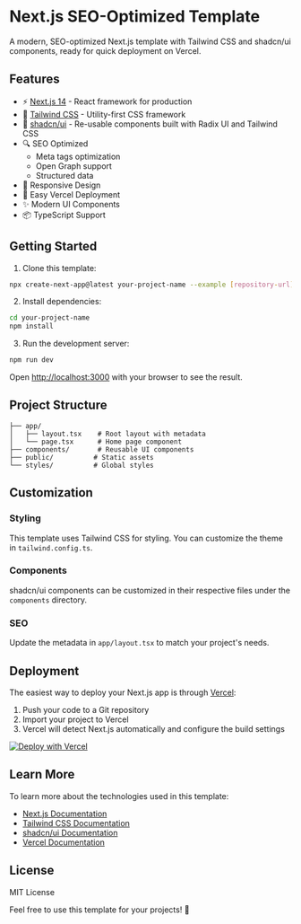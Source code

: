 # Next.js SEO-Optimized Template

A modern, SEO-optimized Next.js template with Tailwind CSS and shadcn/ui components, ready for quick deployment on Vercel.

## Features

-   ⚡️ [Next.js 14](https://nextjs.org/) - React framework for production
-   🎨 [Tailwind CSS](https://tailwindcss.com/) - Utility-first CSS framework
-   🧩 [shadcn/ui](https://ui.shadcn.com/) - Re-usable components built with Radix UI and Tailwind CSS
-   🔍 SEO Optimized
    -   Meta tags optimization
    -   Open Graph support
    -   Structured data
-   📱 Responsive Design
-   🚀 Easy Vercel Deployment
-   ✨ Modern UI Components
-   📦 TypeScript Support

## Getting Started

1. Clone this template:

```bash
npx create-next-app@latest your-project-name --example [repository-url]
```

2. Install dependencies:

```bash
cd your-project-name
npm install
```

3. Run the development server:

```bash
npm run dev
```

Open [http://localhost:3000](http://localhost:3000) with your browser to see the result.

## Project Structure

```
├── app/
│   ├── layout.tsx    # Root layout with metadata
│   └── page.tsx      # Home page component
├── components/       # Reusable UI components
├── public/          # Static assets
└── styles/          # Global styles
```

## Customization

### Styling

This template uses Tailwind CSS for styling. You can customize the theme in `tailwind.config.ts`.

### Components

shadcn/ui components can be customized in their respective files under the `components` directory.

### SEO

Update the metadata in `app/layout.tsx` to match your project's needs.

## Deployment

The easiest way to deploy your Next.js app is through [Vercel](https://vercel.com):

1. Push your code to a Git repository
2. Import your project to Vercel
3. Vercel will detect Next.js automatically and configure the build settings

[![Deploy with Vercel](https://vercel.com/button)](https://vercel.com/new/clone?repository-url=your-repo-url)

## Learn More

To learn more about the technologies used in this template:

-   [Next.js Documentation](https://nextjs.org/docs)
-   [Tailwind CSS Documentation](https://tailwindcss.com/docs)
-   [shadcn/ui Documentation](https://ui.shadcn.com)
-   [Vercel Documentation](https://vercel.com/docs)

## License

MIT License

Feel free to use this template for your projects! 🚀
